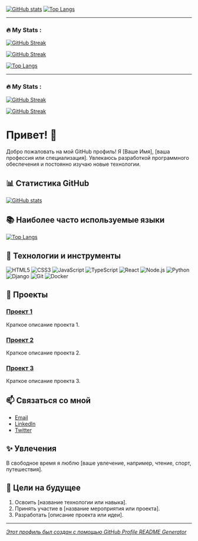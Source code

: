 [![GitHub stats](https://github-readme-stats.vercel.app/api?username=x2late2take)](https://github.com/x2late2take/github-readme-stats)
[![Top Langs](https://github-readme-stats.vercel.app/api/top-langs/?username=x2late2take&layout=compact)](https://github.com/x2late2take/github-readme-stats)

---

### :fire: My Stats :
[![GitHub Streak](http://github-readme-streak-stats.herokuapp.com?user=x2late2take&theme=dark&background=000000)](https://git.io/streak-stats)


[![GitHub Streak](https://github-readme-streak-stats.herokuapp.com?user=x2late2take&theme=tokyonight&hide_border=true)](https://git.io/streak-stats)



[![Top Langs](https://github-readme-stats.vercel.app/api/top-langs/?username=x2late2take&layout=compact)](https://github.com/x2late2take/github-readme-stats)

---

### :fire: My Stats :
[![GitHub Streak](http://github-readme-streak-stats.herokuapp.com?user=x2late2take&theme=dark&background=000000)](https://git.io/streak-stats)


[![GitHub Streak](https://github-readme-streak-stats.herokuapp.com?user=x2late2take&theme=tokyonight&hide_border=true)](https://git.io/streak-stats)


# Привет! 👋

Добро пожаловать на мой GitHub профиль! Я [Ваше Имя], [ваша профессия или специализация]. Увлекаюсь разработкой программного обеспечения и постоянно изучаю новые технологии.

## 📊 Статистика GitHub
[![GitHub stats](https://github-readme-stats.vercel.app/api?username=yourusername&show_icons=true&theme=tokyonight)](https://github.com/yourusername/github-readme-stats)

## 📚 Наиболее часто используемые языки
[![Top Langs](https://github-readme-stats.vercel.app/api/top-langs/?username=yourusername&layout=compact&theme=tokyonight)](https://github.com/yourusername/github-readme-stats)

## 🔧 Технологии и инструменты
![HTML5](https://img.shields.io/badge/-HTML5-E34F26?style=flat&logo=html5&logoColor=white)
![CSS3](https://img.shields.io/badge/-CSS3-1572B6?style=flat&logo=css3&logoColor=white)
![JavaScript](https://img.shields.io/badge/-JavaScript-F7DF1E?style=flat&logo=javascript&logoColor=black)
![TypeScript](https://img.shields.io/badge/-TypeScript-007ACC?style=flat&logo=typescript&logoColor=white)
![React](https://img.shields.io/badge/-React-61DAFB?style=flat&logo=react&logoColor=black)
![Node.js](https://img.shields.io/badge/-Node.js-339933?style=flat&logo=node.js&logoColor=white)
![Python](https://img.shields.io/badge/-Python-3776AB?style=flat&logo=python&logoColor=white)
![Django](https://img.shields.io/badge/-Django-092E20?style=flat&logo=django&logoColor=white)
![Git](https://img.shields.io/badge/-Git-F05032?style=flat&logo=git&logoColor=white)
![Docker](https://img.shields.io/badge/-Docker-2496ED?style=flat&logo=docker&logoColor=white)

## 📂 Проекты
### [Проект 1](https://github.com/yourusername/project1)
Краткое описание проекта 1.

### [Проект 2](https://github.com/yourusername/project2)
Краткое описание проекта 2.

### [Проект 3](https://github.com/yourusername/project3)
Краткое описание проекта 3.

## 📫 Связаться со мной
- [Email](mailto:your.email@example.com)
- [LinkedIn](https://www.linkedin.com/in/yourprofile)
- [Twitter](https://twitter.com/yourprofile)

## ✨ Увлечения
В свободное время я люблю [ваше увлечение, например, чтение, спорт, путешествия].

## 🎯 Цели на будущее
1. Освоить [название технологии или навыка].
2. Принять участие в [название мероприятия или проекта].
3. Разработать [описание проекта или идеи].

---

*[Этот профиль был создан с помощью GitHub Profile README Generator](https://rahuldkjain.github.io/gh-profile-readme-generator/)*


